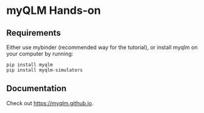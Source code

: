# myQLM Hands-on

## Requirements

Either use mybinder (recommended way for the tutorial), or install myqlm on your computer by running:

	pip install myqlm
	pip install myqlm-simulators

## Documentation

Check out https://myqlm.github.io.
